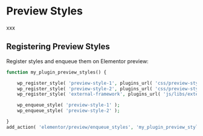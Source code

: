 # Preview Styles

xxx

## Registering Preview Styles

Register styles and enqueue them on Elementor preview:

```php
function my_plugin_preview_styles() {

	wp_register_style( 'preview-style-1', plugins_url( 'css/preview-style-1.css', __FILE__ ) );
	wp_register_style( 'preview-style-2', plugins_url( 'css/preview-style-2.css', __FILE__ ), [ 'external-framework' ] );
	wp_register_style( 'external-framework', plugins_url( 'js/libs/external-framework.css', __FILE__ ) );

	wp_enqueue_style( 'preview-style-1' );
	wp_enqueue_style( 'preview-style-2' );

}
add_action( 'elementor/preview/enqueue_styles', 'my_plugin_preview_styles' );
```
